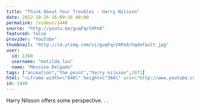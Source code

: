 ```yaml
---
title: "Think About Your Troubles - Harry Nilsson"
date: 2012-10-26 16:09:16 00:00
permalink: /videos/1440
source: "http://youtu.be/guqFqcV4Po0"
featured: false
provider: "YouTube"
thumbnail: "http://i4.ytimg.com/vi/guqFqcV4Po0/hqdefault.jpg"
user:
  id: 1360
  username: "matilda_lou"
  name: "Messina Delgado"
tags: ["animation","the point","harry nilsson",1971]
html: "<iframe width=\"640\" height=\"360\" src=\"http://www.youtube.com/embed/guqFqcV4Po0?wmode=transparent&fs=1&feature=oembed\" frameborder=\"0\" allowfullscreen></iframe>"
id: 1440
---
```


Harry Nilsson offers some perspective. . .